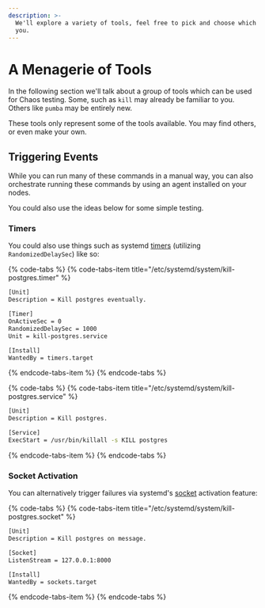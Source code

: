 ```yaml
---
description: >-
  We'll explore a variety of tools, feel free to pick and choose which interest
  you.
---
```


# A Menagerie of Tools

In the following section we'll talk about a group of tools which can be used for Chaos testing. Some, such as `kill` may already be familiar to you. Others like `pumba` may be entirely new.

These tools only represent some of the tools available. You may find others, or even make your own.

## Triggering Events

While you can run many of these commands in a manual way, you can also orchestrate running these commands by using an agent installed on your nodes.

You could also use the ideas below for some simple testing.

### Timers

You could also use things such as systemd [timers](https://www.freedesktop.org/software/systemd/man/systemd.timer.html) \(utilizing `RandomizedDelaySec`\) like so:

{% code-tabs %}
{% code-tabs-item title="/etc/systemd/system/kill-postgres.timer" %}
```bash
[Unit]
Description = Kill postgres eventually.

[Timer]
OnActiveSec = 0
RandomizedDelaySec = 1000
Unit = kill-postgres.service

[Install]
WantedBy = timers.target
```
{% endcode-tabs-item %}
{% endcode-tabs %}

{% code-tabs %}
{% code-tabs-item title="/etc/systemd/system/kill-postgres.service" %}
```bash
[Unit]
Description = Kill postgres.

[Service]
ExecStart = /usr/bin/killall -s KILL postgres
```
{% endcode-tabs-item %}
{% endcode-tabs %}

### Socket Activation

You can alternatively trigger failures via systemd's [socket](https://www.freedesktop.org/software/systemd/man/systemd.socket.html) activation feature:

{% code-tabs %}
{% code-tabs-item title="/etc/systemd/system/kill-postgres.socket" %}
```bash
[Unit]
Description = Kill postgres on message.

[Socket]
ListenStream = 127.0.0.1:8000

[Install]
WantedBy = sockets.target
```
{% endcode-tabs-item %}
{% endcode-tabs %}



